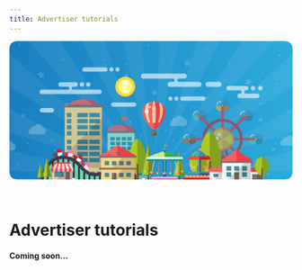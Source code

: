 ```yaml
---
title: Advertiser tutorials
---
```


![A Plugin.IO branded banner that shows a young woman in front of a vivid blue background.](https://raw.githubusercontent.com/pluginio/static-content/main/lang/en/docs/v1/images/header_banner.png)

<br />

<h1>Advertiser tutorials</h1>

<h4>Coming soon...</h4>